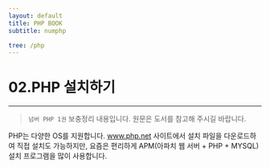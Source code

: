 ```yaml
---
layout: default
title: PHP BOOK
subtitle: numphp

tree: /php
---
```


# 02.PHP 설치하기
---
> `넘버 PHP 1권` 보충정리 내용입니다. 원문은 도서를 참고해 주시길 바랍니다.

PHP는 다양한 OS를 지원합니다. www.php.net 사이트에서 설치 파일을 다운로드하여 직접 설치도 가능하지만, 요즘은 편리하게 APM(아파치 웹 서버 + PHP + MYSQL) 설치 프로그램을 많이 사용합니다.  


<br><br>

